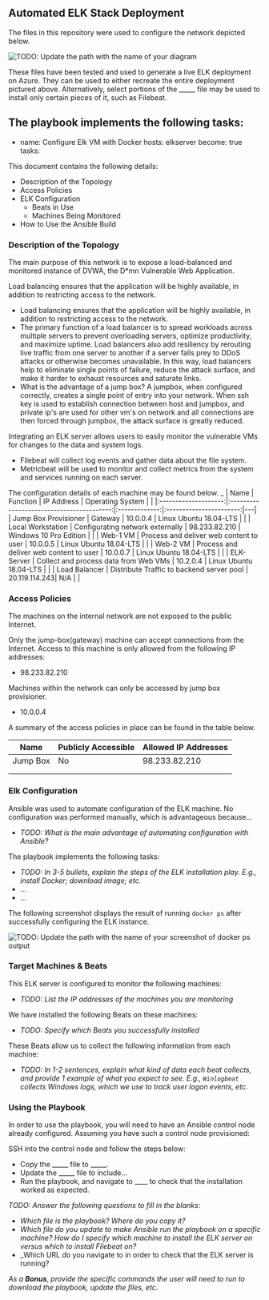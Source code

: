 ## Automated ELK Stack Deployment

The files in this repository were used to configure the network depicted below.

![TODO: Update the path with the name of your diagram](Images/diagram_filename.png)

These files have been tested and used to generate a live ELK deployment on Azure. They can be used to either recreate the entire deployment pictured above. Alternatively, select portions of the _____ file may be used to install only certain pieces of it, such as Filebeat.

The playbook implements the following tasks:
---
- name: Configure Elk VM with Docker
  hosts: elkserver
  become: true
  tasks:

This document contains the following details:
- Description of the Topology
- Access Policies
- ELK Configuration
  - Beats in Use
  - Machines Being Monitored
- How to Use the Ansible Build


### Description of the Topology

The main purpose of this network is to expose a load-balanced and monitored instance of DVWA, the D*mn Vulnerable Web Application.

Load balancing ensures that the application will be highly available, in addition to restricting access to the network.
- Load balancing ensures that the application will be highly available, in addition to restricting access to the network.
- The primary function of a load balancer is to spread workloads across multiple servers to prevent overloading servers, optimize productivity, and maximize uptime. Load balancers also add resiliency by rerouting live traffic from one server to another if a server falls prey to DDoS attacks or otherwise becomes unavailable. In this way, load balancers help to eliminate single points of failure, reduce the attack surface, and make it harder to exhaust resources and saturate links.
-  What is the advantage of a jump box? A jumpbox, when configured correctly, creates a single point of entry into your network. When ssh key is used to establish connection between host and jumpbox, and private ip's are used for other vm's on network and all connections are then forced through jumpbox, the attack surface is greatly reduced.

Integrating an ELK server allows users to easily monitor the vulnerable VMs for changes to the data and system logs.
- Filebeat will collect log events and gather data about the file system.
- Metricbeat will be used to monitor and collect metrics from the system and services running on each server.

The configuration details of each machine may be found below.
_
|         Name         |                  Function                 |   IP Address  |     Operating System    |   |
|:--------------------:|:-----------------------------------------:|:-------------:|:-----------------------:|---|
| Jump Box Provisioner | Gateway                                   | 10.0.0.4      | Linux Ubuntu 18.04-LTS  |   |
| Local Workstation    | Configurating network externally          | 98.233.82.210 | Windows 10 Pro Edition  |   |
| Web-1 VM             | Process and deliver web content to user   | 10.0.0.5      | Linux Ubuntu 18.04-LTS  |   |
| Web-2 VM             | Process and deliver web content to user   | 10.0.0.7      | Linux Ubuntu 18.04-LTS  |   |
| ELK-Server           | Collect and process data from Web VMs     | 10.2.0.4      | Linux Ubuntu 18.04-LTS  |   |
| Load Balancer        | Distribute Traffic to backend server pool | 20.119.114.243| N/A                     |   |

### Access Policies

The machines on the internal network are not exposed to the public Internet. 

Only the jump-box(gateway) machine can accept connections from the Internet. Access to this machine is only allowed from the following IP addresses:
- 98.233.82.210

Machines within the network can only be accessed by jump box provisioner.
- 10.0.0.4

A summary of the access policies in place can be found in the table below.

| Name     | Publicly Accessible | Allowed IP Addresses |
|----------|---------------------|----------------------|
| Jump Box | No                  | 98.233.82.210        |
|          |                     |                      |
|          |                     |                      |

### Elk Configuration

Ansible was used to automate configuration of the ELK machine. No configuration was performed manually, which is advantageous because...
- _TODO: What is the main advantage of automating configuration with Ansible?_

The playbook implements the following tasks:
- _TODO: In 3-5 bullets, explain the steps of the ELK installation play. E.g., install Docker; download image; etc._
- ...
- ...

The following screenshot displays the result of running `docker ps` after successfully configuring the ELK instance.

![TODO: Update the path with the name of your screenshot of docker ps output](Images/docker_ps_output.png)

### Target Machines & Beats
This ELK server is configured to monitor the following machines:
- _TODO: List the IP addresses of the machines you are monitoring_

We have installed the following Beats on these machines:
- _TODO: Specify which Beats you successfully installed_

These Beats allow us to collect the following information from each machine:
- _TODO: In 1-2 sentences, explain what kind of data each beat collects, and provide 1 example of what you expect to see. E.g., `Winlogbeat` collects Windows logs, which we use to track user logon events, etc._

### Using the Playbook
In order to use the playbook, you will need to have an Ansible control node already configured. Assuming you have such a control node provisioned: 

SSH into the control node and follow the steps below:
- Copy the _____ file to _____.
- Update the _____ file to include...
- Run the playbook, and navigate to ____ to check that the installation worked as expected.

_TODO: Answer the following questions to fill in the blanks:_
- _Which file is the playbook? Where do you copy it?_
- _Which file do you update to make Ansible run the playbook on a specific machine? How do I specify which machine to install the ELK server on versus which to install Filebeat on?_
- _Which URL do you navigate to in order to check that the ELK server is running?

_As a **Bonus**, provide the specific commands the user will need to run to download the playbook, update the files, etc._


